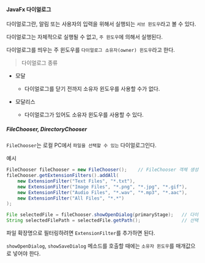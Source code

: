 #### JavaFx 다이얼로그

다이얼로그란, 알림 또는 사용자의 입력을 위해서 실행되는 `서브 윈도우`라고 볼 수 있다.

다이얼로그는 자체적으로 실행될 수 없고, `주 윈도우`에 의해서 실행된다.

다이얼로그를 띄우는 주 윈도우를 `다이얼로그 소유자(owner) 윈도우`라고 한다.

> 다이얼로그 종류

- 모달
    - 다이얼로그를 닫기 전까지 소유자 윈도우를 사용할 수가 없다.
    
- 모달리스
    - 다이얼로그가 있어도 소유자 윈도우를 사용할 수 있다.
    

##### FileChooser, DirectoryChooser

`FileChooser`는 로컬 PC에서 `파일을 선택할 수 있는` 다이얼로그인다.

예시

```java
FileChooser fileChooser = new FileChooser();    // FileChooser 객체 생성
fileChooser.getExtensionFilters().addAll(
    new ExtensionFilter("Text Files", "*.txt"),
    new ExtensionFilter("Image Files", "*.png", "*.jpg", "*.gif"),
    new ExtensionFilter("Audio Files", "*.wav", "*.mp3", "*.aac"),
    new ExtensionFilter("All Files", "*.*")
);

File selectedFile = fileChooser.showOpenDialog(primaryStage);   // 다이얼로그 띄우기
String selectedFilePath = selectedFile.getPath();               // 선택한 파일 경로 얻기
```

파일 확장명으로 필터링하려면 `ExtensionFilter`를 추가하면 된다.

`showOpenDialog`, `showSaveDialog` 메소드를 호출할 때에는 `소유자 윈도우`를 매개값으로 넣어야 한다.

